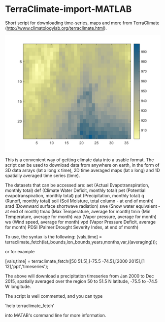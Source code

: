 # TerraClimate-import-MATLAB
Short script for downloading time-series, maps and more from TerraClimate (http://www.climatologylab.org/terraclimate.html). 

![Precipitation map](ppt_map.png)

This is a convenient way of getting climate data into a usable format. The script can be used to download data from anywhere on earth, in the form of 3D data arrays (lat x long x time), 2D time averaged maps (lat x long) and 1D spatially averaged time series (time).

The datasets that can be accessed are:
    aet (Actual Evapotranspiration, monthly total)
    def (Climate Water Deficit, monthly total)
    pet (Potential evapotranspiration, monthly total)
    ppt (Precipitation, monthly total)
    q (Runoff, monthly total)
    soil (Soil Moisture, total column - at end of month)
    srad (Downward surface shortwave radiation)
    swe (Snow water equivalent - at end of month)
    tmax (Max Temperature, average for month)
    tmin (Min Temperature, average for month)
    vap (Vapor pressure, average for month)
    ws (Wind speed, average for month)
    vpd (Vapor Pressure Deficit, average for month)
    PDSI (Palmer Drought Severity Index, at end of month)
    
To use, the syntax is the following:
[vals,time] = terraclimate_fetch(lat_bounds,lon_bounds,years,months,var,((averaging)));

or for example

[vals,time] = terraclimate_fetch([50 51.5],[-75.5 -74.5],[2000 2015],[1 12],'ppt','timeseries');
 
 The above will download a precipitation timeseries from Jan 2000 to Dec
 2015, spatially averaged over the region 50 to 51.5 N latitude, -75.5 to -74.5 W
 longitude.
 
 The script is well commented, and you can type
 
 'help terraclimate_fetch'
 
 into MATAB's command line for more information.
